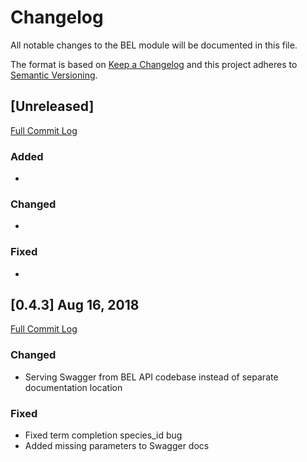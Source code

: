 # Changelog
All notable changes to the BEL module will be documented in this file.

The format is based on [Keep a Changelog](http://keepachangelog.com/en/1.0.0/)
and this project adheres to [Semantic Versioning](http://semver.org/spec/v2.0.0.html).


## [Unreleased]
[Full Commit Log](https://github.com/belbio/bel/compare/v0.4.3...HEAD)

### Added
-

### Changed
-

### Fixed
-

## [0.4.3]  Aug 16, 2018
[Full Commit Log](https://github.com/belbio/bel_api/compare/v0.3.1...v0.4.3)

### Changed
- Serving Swagger from BEL API codebase instead of separate documentation location

### Fixed
- Fixed term completion species_id bug
- Added missing parameters to Swagger docs

